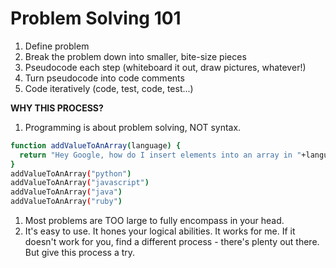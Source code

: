 # Problem Solving 101

1. Define problem
1. Break the problem down into smaller, bite-size pieces
1. Pseudocode each step (whiteboard it out, draw pictures, whatever!)
1. Turn pseudocode into code comments
1. Code iteratively (code, test, code, test...)

**WHY THIS PROCESS?**

1. Programming is about problem solving, NOT syntax.

  ```sh
  function addValueToAnArray(language) {
    return "Hey Google, how do I insert elements into an array in "+language
  }
  addValueToAnArray("python")
  addValueToAnArray("javascript")
  addValueToAnArray("java")
  addValueToAnArray("ruby")
  ```

1. Most problems are TOO large to fully encompass in your head.
1. It's easy to use. It hones your logical abilities. It works for me. If it doesn't work for you, find a different process - there's plenty out there. But give this process a try.
